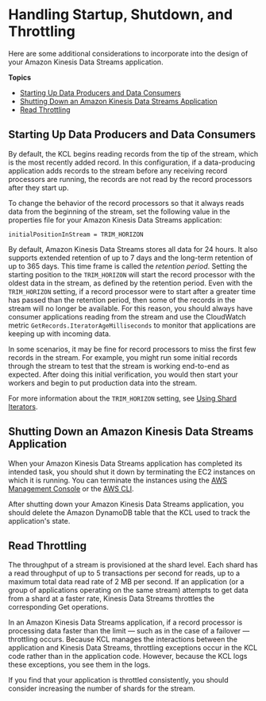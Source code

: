 # Handling Startup, Shutdown, and Throttling<a name="kinesis-record-processor-additional-considerations"></a>

Here are some additional considerations to incorporate into the design of your Amazon Kinesis Data Streams application\.

**Topics**
+ [Starting Up Data Producers and Data Consumers](#kinesis-record-processor-producer-consumer-coordination)
+ [Shutting Down an Amazon Kinesis Data Streams Application](#developing-consumers-with-kcl-shutdown)
+ [Read Throttling](#kinesis-record-processor-read-throttling)

## Starting Up Data Producers and Data Consumers<a name="kinesis-record-processor-producer-consumer-coordination"></a>

By default, the KCL begins reading records from the tip of the stream, which is the most recently added record\. In this configuration, if a data\-producing application adds records to the stream before any receiving record processors are running, the records are not read by the record processors after they start up\. 

To change the behavior of the record processors so that it always reads data from the beginning of the stream, set the following value in the properties file for your Amazon Kinesis Data Streams application: 

```
initialPositionInStream = TRIM_HORIZON
```

By default, Amazon Kinesis Data Streams stores all data for 24 hours\. It also supports extended retention of up to 7 days and the long\-term retention of up to 365 days\. This time frame is called the *retention period*\. Setting the starting position to the `TRIM_HORIZON` will start the record processor with the oldest data in the stream, as defined by the retention period\. Even with the `TRIM_HORIZON` setting, if a record processor were to start after a greater time has passed than the retention period, then some of the records in the stream will no longer be available\. For this reason, you should always have consumer applications reading from the stream and use the CloudWatch metric `GetRecords.IteratorAgeMilliseconds` to monitor that applications are keeping up with incoming data\.

In some scenarios, it may be fine for record processors to miss the first few records in the stream\. For example, you might run some initial records through the stream to test that the stream is working end\-to\-end as expected\. After doing this initial verification, you would then start your workers and begin to put production data into the stream\. 

For more information about the `TRIM_HORIZON` setting, see [Using Shard Iterators](developing-consumers-with-sdk.md#kinesis-using-sdk-java-get-data-shard-iterators)\.

## Shutting Down an Amazon Kinesis Data Streams Application<a name="developing-consumers-with-kcl-shutdown"></a>

When your Amazon Kinesis Data Streams application has completed its intended task, you should shut it down by terminating the EC2 instances on which it is running\. You can terminate the instances using the [AWS Management Console](https://console.aws.amazon.com//ec2/home) or the [AWS CLI](https://docs.aws.amazon.com/cli/latest/reference/ec2/index.html)\. 

 After shutting down your Amazon Kinesis Data Streams application, you should delete the Amazon DynamoDB table that the KCL used to track the application's state\. 

## Read Throttling<a name="kinesis-record-processor-read-throttling"></a>

The throughput of a stream is provisioned at the shard level\. Each shard has a read throughput of up to 5 transactions per second for reads, up to a maximum total data read rate of 2 MB per second\. If an application \(or a group of applications operating on the same stream\) attempts to get data from a shard at a faster rate, Kinesis Data Streams throttles the corresponding Get operations\. 

In an Amazon Kinesis Data Streams application, if a record processor is processing data faster than the limit — such as in the case of a failover — throttling occurs\. Because KCL manages the interactions between the application and Kinesis Data Streams, throttling exceptions occur in the KCL code rather than in the application code\. However, because the KCL logs these exceptions, you see them in the logs\.

If you find that your application is throttled consistently, you should consider increasing the number of shards for the stream\.